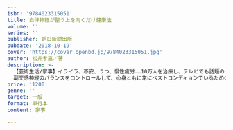 ```yaml
---
isbn: '9784023315051'
title: 自律神経が整う上を向くだけ健康法
volume: ''
series: ''
publisher: 朝日新聞出版
pubdate: '2018-10-19'
cover: 'https://cover.openbd.jp/9784023315051.jpg'
author: 松井孝嘉／著
description: >-
  【芸術生活/家事】イライラ、不安、うつ、慢性疲労……10万人を治療し、テレビでも話題の「首こり病博士」による快適生活のススメ！
  副交感神経のバランスをコントロールして、心身ともに常にベストコンディョンでいるための生活習慣と症状予防のコツ。
price: '1200'
genre: ''
target: 一般
format: 単行本
content: 家事

---
```

